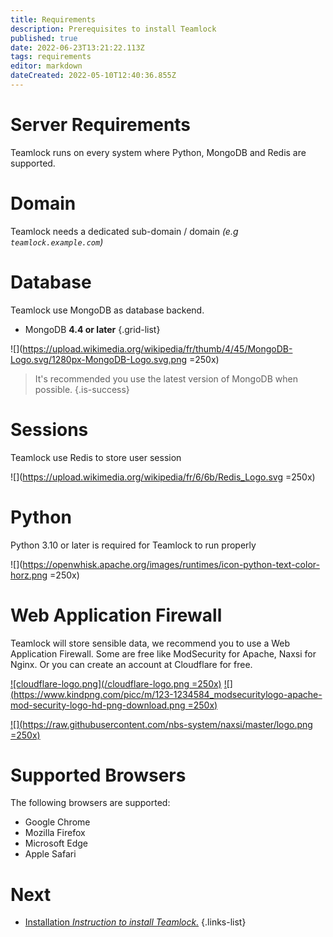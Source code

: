 ```yaml
---
title: Requirements
description: Prerequisites to install Teamlock
published: true
date: 2022-06-23T13:21:22.113Z
tags: requirements
editor: markdown
dateCreated: 2022-05-10T12:40:36.855Z
---
```


# Server Requirements

Teamlock runs on every system where Python, MongoDB and Redis are supported.

# Domain

Teamlock needs a dedicated sub-domain / domain *(e.g `teamlock.example.com`)*

# Database

Teamlock use MongoDB as database backend.

- MongoDB **4.4 or later**
{.grid-list}


![](https://upload.wikimedia.org/wikipedia/fr/thumb/4/45/MongoDB-Logo.svg/1280px-MongoDB-Logo.svg.png =250x)

> It's recommended you use the latest version of MongoDB when possible.
{.is-success}

# Sessions

Teamlock use Redis to store user session

![](https://upload.wikimedia.org/wikipedia/fr/6/6b/Redis_Logo.svg =250x)

# Python

Python 3.10 or later is required for Teamlock to run properly

![](https://openwhisk.apache.org/images/runtimes/icon-python-text-color-horz.png =250x)




# **Web Application Firewall**

Teamlock will store sensible data, we recommend you to use a Web Application Firewall. 
Some are free like ModSecurity for Apache, Naxsi for Nginx.
Or you can create an account at Cloudflare for free.

[![cloudflare-logo.png](/cloudflare-logo.png =250x)](https://cloudflare.com/)
[![](https://www.kindpng.com/picc/m/123-1234584_modsecuritylogo-apache-mod-security-logo-hd-png-download.png =250x)](https://www.modsecurity.org/)

[![](https://raw.githubusercontent.com/nbs-system/naxsi/master/logo.png =250x)](https://github.com/nbs-system/naxsi)

# Supported Browsers

The following browsers are supported:

- Google Chrome
- Mozilla Firefox
- Microsoft Edge
- Apple Safari


# Next
- [Installation *Instruction to install Teamlock.*](/install/installation)
{.links-list}

